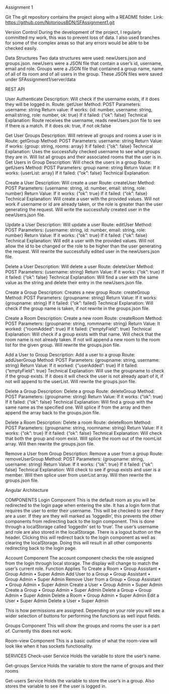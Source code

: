 Assignment 1

Git
The git repository contains the project along with a README folder.
Link: https://github.com/NotoriousBDN/SFAssignment1.git

Version Control
During the development of the project, I regularly committed my work, this was to prevent loss of data. I also used branches for some of the complex areas so that any errors would be able to be checked easily.

Data Structures
Two data structures were used: newUsers.json and groups.json.
newUsers were a JSON file that contain a user’s id, username, email and role.
Groups were a JSON file that contained a group name, name of all of its room and of all users in the group.
These JSON files were saved under SFAssignment1/server/data

REST API

User Authenticate
Description: Will check if the username exists, if it does they will be logged in.
Route: getUser
Method: POST
Parameters: username: string
Return value: if works: {id: number, username: string, email:string, role: number, ok: true}
If it failed: {“ok”: false}
Technical Explanation: Route receives the username, reads newUsers.json file to see if there is a match. If it does ok: true, if not ok:false

Get User Groups
Description: Will retrieve all groups and rooms a user is in
Route: getGroup
Method: POST
Parameters: username: string
Return Value: if works: {group: string, rooms: array}
It if failed: {“ok”: false}
Technical Explanation: Uses the successfully checked username to see what groups they are in. Will list all groups and their associated rooms that the user is in.
Get Users in Group
Description: Will check the users in a group
Route: getUsers
Method: POST
Parameters: group name: string
Return Value: If it works: {userList: array}
If it failed: {“ok”: false}
Technical Explanation:

Create a User
Description: Will create a user
Route: createUser
Method: POST
Parameters: {username: string, id: number, email: string, role: number}
Return Value: If it works: {“ok”: true}
If it failed: {“ok”: false}
Technical Explanation: Will create a user with the provided values. Will not work if username or id are already taken, or the role is greater than the user generating the request. Will write the successfully created user in the newUsers.json file.

Update a User
Description: Will update a user
Route: editUser
Method: POST
Parameters: {username: string, id: number, email: string, role: number}
Return Value: If it works: {“ok”: true}
If it failed: {“ok”: false}
Technical Explanation: Will edit a user with the provided values. Will not allow the id to be changed or the role to be higher than the user generating the request. Will rewrite the successfully edited user in the newUsers.json file.

Delete a User
Description: Will delete a user
Route: deleteUser
Method: POST
Parameters: {username: string}
Return Value: If it works: {“ok”: true}
If it failed: {“ok”: false}
Technical Explanation: Will find a user with the same value as the string and delete their entry in the newUsers.json file.

Create a Group
Description: Creates a new group
Route: createGroup
Method: POST
Parameters: {groupname: string}
Return Value: If it works: {groupname: string}
If it failed: {“ok”: failed}
Technical Explanation: Will check if the group name is taken, if not rewrite in the groups.json file.

Create a Room
Description: Create a new room
Route: createRoom
Method: POST
Parameters: {groupname: string, rommname: string}
Return Value: It worked: {“roomAdded”: true}
If it failed: {“emptyField”: true}
Technical Explanation: Will check if a group exists with that name. Will check that the room name is not already taken. If not will append a new room to the room list for the given group. Will rewrite the groups.json file.

Add a User to Group
Description: Add a user to a group
Route: addUserGroup
Method: POST
Parameters: {groupname: string, username: string}
Return Value: If it worked: {“userAdded”: true}
If it failed: {“emptyField”: true}
Technical Explanation: Will use the groupname to check if the group exists. If it does it will check the user is not already apart of it, if not will append to the userList. Will rewrite the groups.json file.

Delete a Group
Description: Delete a group
Route: deleteGroup
Method: POST
Parameters: {groupname: string}
Return Value: If it works: {“ok”: true}
If it failed: {“ok”: false}
Technical Explanation: Will find a group with the same name as the specified one. Will splice if from the array and then append the array back to the groups.json file.

Delete a Room
Description: Delete a room
Route: deleteRoom
Method: POST
Parameters: {groupname: string, roomname: string}
Return Value: If it works: {“ok”: true}
If it failed: {“ok”: false}
Technical Explanation: Will check that both the group and room exist. Will splice the room out of the roomList array. Will then rewrite the groups.json file.

Remove a User from Group
Description: Remove a user from a group
Route: removeUserGroup
Method: POST
Parameters: {groupname: string, username: string}
Return Value: If it works: {“ok”: true}
If it failed: {“ok”: false}
Technical Explanation: Will check to see if group exists and user is a member. Will then splice user from userList array. Will then rewrite the groups.json file.


Angular Architecture

COMPONENTS
Login Component
This is the default room as you will be redirected to the login page when entering the site. It has a login form that requires the user to enter their username. This will be checked to see if they are a user. If they are they will marked as ‘loggedIn’, this prevents the other components from redirecting back to the login component. This is done through a localStorage called ‘loggedIn’ set to ‘true’. The user’s username and role are also stored in the localStorage. 
There is a logout button on the header. Clicking this will redirect back to the login component as well as clearing the localStorage. Doing this will result in all other components redirecting back to the login page.

Account Component
The account component checks the role assigned from the login through local storage. The display will change to match the user’s current role.
Function	Applies To
Create a Room	•	Group Assistant
•	Group Admin
•	Super Admin
Add User to a Group	•	Group Assistant
•	Group Admin
•	Super Admin
Remove User from a Group	•	Group Assistant
•	Group Admin
•	Super Admin
Create a User	•	Group Admin
•	Super Admin
Create a Group	•	Group Admin
•	Super Admin
Delete a Group	•	Group Admin
•	Super Admin
Delete a Room	•	Group Admin
•	Super Admin
Edit a User	•	Super Admin
Delete a User	•	Super Admin

This is how permissions are assigned.
Depending on your role you will see a wider selection of buttons for performing the functions as well input fields.

Groups Component
This will show the groups and rooms the user is a part of. Currently this does not work.

Room-view Component
This is a basic outline of what the room-view will look like when it has sockets functionality.

SERVICES
Check-user Service
Holds the variable to store the user’s name.

Get-groups Service
Holds the variable to store the name of groups and their rooms

Get-users Service
Holds the variable to store the user’s in a group. 
Also stores the variable to see if the user is logged in.
